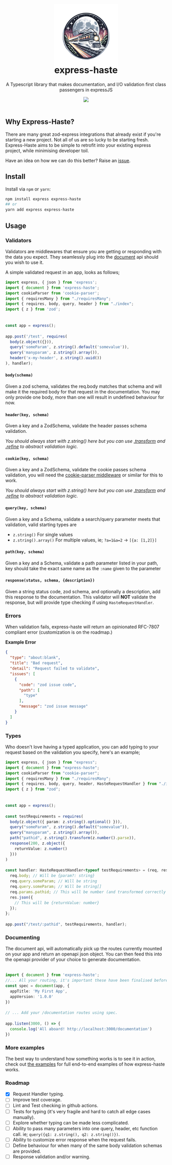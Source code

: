 <p align="center">
  <img src="docs/assets/logo.png" width="200px" align="center" alt="express-haste logo" style="margin-bottom: -50px" />
  <h1 align="center">express-haste</h1>
<p align="center">
A Typescript library that makes documentation, and I/O validation first class passengers in expressJS
</p>
<div align="center">
<a href="https://github.com/avra-m3/express-haste/actions/workflows/test.yml"><img src="https://github.com/avra-m3/express-haste/actions/workflows/test.yml/badge.svg"/><a>
</div>
<br>

## Why Express-Haste?

There are many great zod-express integrations that already exist if you're starting a new project.
Not all of us are so lucky to be starting fresh. Express-Haste aims to be simple to retrofit into
your existing express project, while minimising developer toil.

Have an idea on how we can do this better? Raise an [issue](https://github.com/avra-m3/express-haste/issues/new/choose).

## Install

Install via `npm` or `yarn`:

```bash
npm install express express-haste
## or
yarn add express express-haste
```

## Usage

### Validators

Validators are middlewares that ensure you are getting or responding with
the data you expect. They seamlessly plug into the [document](#documenting---document) api
should you wish to use it.

A simple validated request in an app, looks as follows;

```typescript
import express, { json } from 'express';
import { document } from 'express-haste';
import cookieParser from 'cookie-parser';
import { requiresMany } from "./requiresMany";
import { requires, body, query, header } from "./index";
import { z } from 'zod';


const app = express();

app.post('/test', requires(
  body(z.object({})),
  query('someParam', z.string().default('somevalue')),
  query('manyparam', z.string().array()),
  header('x-my-header', z.string().uuid())
), handler);
```

#### `body(schema)`

Given a zod schema, validates the req.body matches that schema and will make it the required body for that request
in the documentation. You may only provide one body, more than one will result in undefined behaviour for now.

#### `header(key, schema)`

Given a key and a ZodSchema, validate the header passes schema validation.

*You should always start with z.string() here but you can use [.transform](https://zod.dev/?id=transform)*
*and [.refine](https://zod.dev/?id=refine) to abstract validation logic.*

#### `cookie(key, schema)`

Given a key and a ZodSchema, validate the cookie passes schema validation, you will need
the [cookie-parser middleware](https://expressjs.com/en/resources/middleware/cookie-parser.html)
or similar for this to work.

*You should always start with z.string() here but you can use [.transform](https://zod.dev/?id=transform)*
*and [.refine](https://zod.dev/?id=refine) to abstract validation logic.*

#### `query(key, schema)`
Given a key and a Schema, validate a search/query parameter meets that validation, valid starting types are
- `z.string()` For single values
- `z.string().array()` For multiple values, ie; `?a=1&a=2` -> `[{a: [1,2]}]`

#### `path(key, schema)`
Given a key and a Schema, validate a path parameter listed in your path, key should take the exact same name as the 
`:name` given to the parameter

#### `response(status, schema, {description})`
Given a string status code, zod schema, and optionally a description, add this response to the documentation.
This validator will **NOT** validate the response, but will provide type checking if using `HasteRequestHandler`.


### Errors

When validation fails, express-haste will return an opinionated RFC-7807 compliant error (customization is on the
roadmap.)

**Example Error**

```json
{
  "type": "about:blank",
  "title": "Bad request",
  "detail": "Request failed to validate",
  "issues": [
    {
      "code": "zod issue code",
      "path": [
        "type"
      ],
      "message": "zod issue message"
    }
  ]
}
```

### Types

Who doesn't love having a typed application, you can add typing to your request based on the validation you specify,
here's an example;

```typescript
import express, { json } from "express";
import { document } from "express-haste";
import cookieParser from "cookie-parser";
import { requiresMany } from "./requiresMany";
import { requires, body, query, header, HasteRequestHandler } from "./index";
import { z } from "zod";


const app = express();

const testRequirements = requires(
  body(z.object({ param: z.string().optional() })),
  query("someParam", z.string().default("somevalue")),
  query("manyparam", z.string().array()),
  path("pathid", z.string().transform(z.number().parse)),
  response(200, z.object({
    returnValue: z.number()
  }))
)

const handler: HasteRequestHandler<typeof testRequirements> = (req, res) => {
  req.body; // Will be {param?: string}
  req.query.someParam; // Will be string
  req.query.someParam; // Will be string[]
  req.params.pathid; // This will be number (and transformed correctly to number in the request.
  res.json({
    // This will be {returnValue: number}
  });
};

app.post("/test/:pathid", testRequirements, handler);
```

### Documenting

The document api, will automatically pick up the routes currently mounted on your app and return an openapi json object.
You can then feed this into the openapi provider of your choice to generate documentation.

```typescript

import { document } from 'express-haste';
//... All your routing, it's important these have been finalised before you call document.
const spec = document(app, {
  appTitle: 'My First App',
  appVersion: '1.0.0'
})

// ... Add your /documentation routes using spec.

app.listen(3000, () => {
  console.log('All aboard! http://localhost:3000/documentation')
})
```

### More examples

The best way to understand how something works is to see it in action, check out [the examples](/docs/examples) for
full end-to-end examples of how express-haste works.


### Roadmap
* [X] Request Handler typing.
* [ ] Improve test coverage.
* [ ] Lint and Test checking in github actions.
* [ ] Tests for typing (it's very fragile and hard to catch all edge cases manually).
* [ ] Explore whether typing can be made less complicated.
* [ ] Ability to pass many parameters into one query, header, etc function call. ie; `query({q1: z.string(), q2: z.string()})`.
* [ ] Ability to customize error response when the request fails.
* [ ] Define behaviour for when many of the same body validation schemas are provided.
* [ ] Response validation and/or warning.